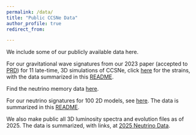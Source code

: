 ```yaml
---
permalink: /data/
title: "Public CCSNe Data"
author_profile: true
redirect_from: 

---
```


We include some of our publicly available data here.
  
For our gravitational wave signatures from our 2023 paper (accepted to [PRD](https://ui.adsabs.harvard.edu/abs/2023PhRvD.107j3015V)) for 11 late-time, 3D simulations of CCSNe,
click [here](https://305b88f5-d936-454c-a213-4364774d9194.filesusr.com/archives/f669df_6e4f524a090c401283f8eee71cfe2999.zip?dn=gwstrain.zip) for the strains, with the data summarized in this [README](http://dvartany.github.io/files/README.txt).

Find the neutrino memory data [here](https://f669dfe4-5008-429c-8aa5-16365fc454f2.usrfiles.com/archives/f669df_858f3e2e52e64380b320b0ffd004a53b.zip).

For our neutrino signatures for 100 2D models, see [here](https://f669dfe4-5008-429c-8aa5-16365fc454f2.usrfiles.com/archives/f669df_e6e13d5121db40dc9b1f32f5377a6009.zip). The data is summarized in this [README](http://dvartany.github.io/files/README-2D-neutrino.txt). 

We also make public all 3D luminosity spectra and evolution files as of 2025. The data is summarized, with links, at [2025 Neutrino Data](http://dvartany.github.io/files/index2025.html). 

